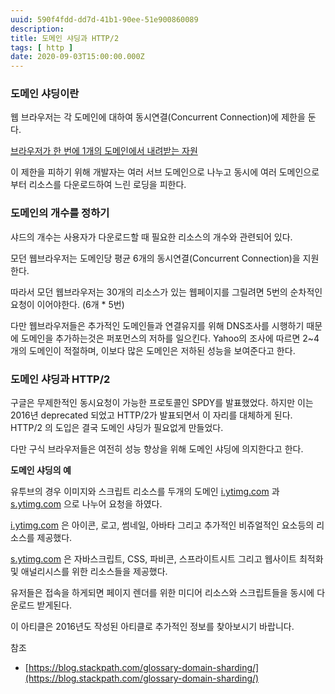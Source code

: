 ```yaml
---
uuid: 590f4fdd-dd7d-41b1-90ee-51e900860089
description: 
title: 도메인 샤딩과 HTTP/2
tags: [ http ]
date: 2020-09-03T15:00:00.000Z
---
```









### **도메인 샤딩이란**

웹 브라우저는 각 도메인에 대하여 동시연결(Concurrent Connection)에 제한을 둔다.

[브라우저가 한 번에 1개의 도메인에서 내려받는 자원](%E1%84%87%E1%85%B3%E1%84%85%E1%85%A1%E1%84%8B%E1%85%AE%E1%84%8C%E1%85%A5%E1%84%80%E1%85%A1%20%E1%84%92%E1%85%A1%E1%86%AB%20%E1%84%87%E1%85%A5%E1%86%AB%E1%84%8B%E1%85%A6%201%E1%84%80%E1%85%A2%E1%84%8B%E1%85%B4%20%E1%84%83%E1%85%A9%E1%84%86%E1%85%A6%E1%84%8B%E1%85%B5%E1%86%AB%E1%84%8B%E1%85%A6%E1%84%89%E1%85%A5%20%E1%84%82%E1%85%A2%E1%84%85%E1%85%A7%E1%84%87%E1%85%A1%E1%86%AE%E1%84%82%E1%85%B3%E1%86%AB%20%208f5b2f291a5c4815b61e45adad183682.md)

이 제한을 피하기 위해 개발자는 여러 서브 도메인으로 나누고 동시에 여러 도메인으로부터 리소스를 다운로드하여 느린 로딩을 피한다.

### **도메인의 개수를 정하기**

샤드의 개수는 사용자가 다운로드할 때 필요한 리소스의 개수와 관련되어 있다.

모던 웹브라우저는 도메인당 평균 6개의 동시연결(Concurrent Connection)을 지원한다.

따라서 모던 웹브라우저는 30개의 리소스가 있는 웹페이지를 그릴려면 5번의 순차적인 요청이 이어야한다.  (6개 * 5번)

다만 웹브라우저들은 추가적인 도메인들과 연결유지를 위해 DNS조사를 시행하기 때문에 도메인을 추가하는것은 퍼포먼스의 저하를 일으킨다. Yahoo의 조사에 따르면 2~4개의 도메인이 적절하며, 이보다 많은 도메인은 저하된 성능을 보여준다고 한다.

### **도메인 샤딩과 HTTP/2**

구글은 무제한적인 동시요청이 가능한 프로토콜인 SPDY를 발표했었다. 하지만 이는 2016년 deprecated 되었고 HTTP/2가 발표되면서 이 자리를 대체하게 된다. HTTP/2 의 도입은 결국 도메인 샤딩가 필요없게 만들었다.

다만 구식 브라우저들은 여전히 성능 향상을 위해 도메인 샤딩에 의지한다고 한다.

**도메인 샤딩의 예**

유투브의 경우 이미지와 스크립트 리소스를 두개의 도메인 [i.ytimg.com](http://i.ytimg.com) 과 [s.ytimg.com](http://s.ytimg.com) 으로 나누어 요청을 하였다.

[i.ytimg.com](http://i.ytimg.com) 은 아이콘, 로고, 썸네일, 아바타 그리고 추가적인 비쥬얼적인 요소등의 리소스를 제공했다.

[s.ytimg.com](http://s.ytimg.com) 은 자바스크립트, CSS, 파비콘, 스프라이트시트 그리고 웹사이트 최적화 및 애널리시스를 위한 리소스들을 제공했다.

유저들은 접속을 하게되면 페이지 렌더를 위한 미디어 리소스와 스크립트들을 동시에 다운로드 받게된다.

이 아티클은 2016년도 작성된 아티클로 추가적인 정보를 찾아보시기 바랍니다.

참조

- [https://blog.stackpath.com/glossary-domain-sharding/](https://blog.stackpath.com/glossary-domain-sharding/)
